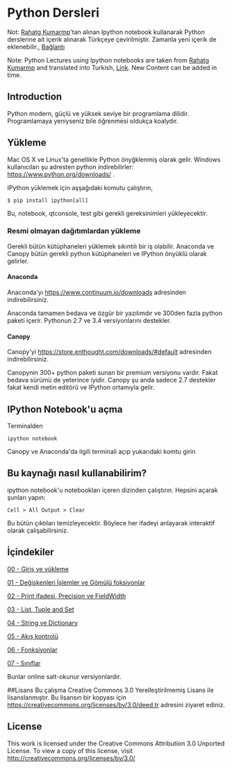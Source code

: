 
# Python Dersleri

Not: [Rahatg Kumarmp](https://github.com/rajathkumarmp)'tan alınan Ipython notebook kullanarak Python derslerine ait içerik alınarak Türkçeye çevirilmiştir. Zamanla yeni içerik de eklenebilir., [Bağlantı](https://github.com/rajathkumarmp/Python-Lectures)

Note: Python Lectures using Ipython notebooks are taken from [Rahatg Kumarmp](https://github.com/rajathkumarmp) and translated into Turkish, [Link](https://github.com/rajathkumarmp/Python-Lectures). New Content can be added in time.


## Introduction

Python modern, güçlü ve yüksek seviye bir programlama dilidir. Programlamaya yeniyseniz bile öğrenmesi oldukça koalydır.

## Yükleme

Mac OS X ve Linux'ta genellikle Python önyğklenmiş olarak gelir. Windows kullanıcıları şu adresten python indirebilirler: https://www.python.org/downloads/ .

IPython yüklemek için aşşağıdaki komutu çalıştırın,

    $ pip install ipython[all]

Bu, notebook, qtconsole, test gibi gerekli gereksinimleri yükleyecektir.    

### Resmi olmayan dağıtımlardan yükleme

Gerekli bütün kütüphaneleri yüklemek sıkıntılı bir iş olabilir. Anaconda ve Canopy bütün gerekli python kütüphaneleri ve IPython önyüklü olarak gelirler.

#### Anaconda

Anaconda'yı https://www.continuum.io/downloads adresinden indirebilirsiniz.

Anaconda tamamen bedava ve özgür bir yazılımdır ve 300den fazla python paketi içerir. Pythonun 2.7 ve 3.4 versiyonlarını destekler.

#### Canopy

Canopy'yi https://store.enthought.com/downloads/#default adresinden indirebilirsiniz.

Canopynin 300+ python paketi sunan bir premium versiyonu vardır. Fakat bedava sürümü de yeterince iyidir. Canopy şu anda sadece 2.7 destekler fakat kendi metin editörü ve IPython ortamıyla gelir.

## IPython Notebook'u açma

Terminalden

    ipython notebook

Canopy ve Anaconda'da ilgili terminali açıp yukarıdaki komtu girin

## Bu kaynağı nasıl kullanabilirim?

ipython notebook'u notebookları içeren dizinden çalıştırın. Hepsini açarak şunları yapın:

    Cell > All Output > Clear

Bu bütün çıktıları temizleyecektir. Böylece her ifadeyi anlayarak interaktif olarak çalışabilirsiniz.

## İçindekiler


[00 - Giriş ve yükleme](http://nbviewer.ipython.org/github/sinanonur/Python-Lectures/blob/master/00.ipynb)


[01 - Değişkenleri İşlemler ve Gömülü foksiyonlar ](http://nbviewer.ipython.org/github/sinanonur/Python-Lectures/blob/master/01.ipynb)


[02 - Print ifadesi, Precision ve FieldWidth](http://nbviewer.ipython.org/github/sinanonur/Python-Lectures/blob/master/02.ipynb)


[03 - List, Tuple and Set](http://nbviewer.ipython.org/github/sinanonur/Python-Lectures/blob/master/03.ipynb)


[04 - String ve Dictionary](http://nbviewer.ipython.org/github/sinanonur/Python-Lectures/blob/master/04.ipynb)


[05 - Akış kontrolü](http://nbviewer.ipython.org/github/sinanonur/Python-Lectures/blob/master/05.ipynb)


[06 - Fonksiyonlar](http://nbviewer.ipython.org/github/sinanonur/Python-Lectures/blob/master/06.ipynb)


[07 - Sınıflar](http://nbviewer.ipython.org/github/sinanonur/Python-Lectures/blob/master/07.ipynb)


Bunlar online salt-okunur versiyonlardır.

##Lisans
Bu çalışma Creative Commons 3.0 Yerelleştirilmemiş Lisans ile lisanslanmıştır. Bu lisansın bir kopyası için https://creativecommons.org/licenses/by/3.0/deed.tr adresini ziyaret ediniz.

## License

This work is licensed under the Creative Commons Attribution 3.0 Unported License. To view a copy of this license, visit http://creativecommons.org/licenses/by/3.0/

